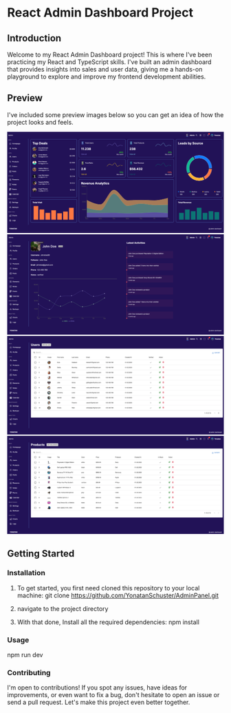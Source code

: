 # React Admin Dashboard Project

## Introduction

Welcome to my React Admin Dashboard project! This is where I've been practicing my React and TypeScript skills. I've built an admin dashboard that provides insights into sales and user data, giving me a hands-on playground to explore and improve my frontend development abilities.

## Preview

I've included some preview images below so you can get an idea of how the project looks and feels.

![Project Preview](<CleanShot 2023-08-22 at 13.51.39.png>)
![Profile](<CleanShot 2023-08-22 at 13.55.31.png>)
![Users](<CleanShot 2023-08-22 at 13.56.23.png>)
![Products](<CleanShot 2023-08-22 at 13.56.53.png>)

## Getting Started

### Installation

1. To get started, you first need cloned this repository to your local machine:
   git clone https://github.com/YonatanSchuster/AdminPanel.git

2. navigate to the project directory

3. With that done, Install all the required dependencies:
   npm install

### Usage

npm run dev

### Contributing

I'm open to contributions! If you spot any issues, have ideas for improvements, or even want to fix a bug, don't hesitate to open an issue or send a pull request. Let's make this project even better together.
